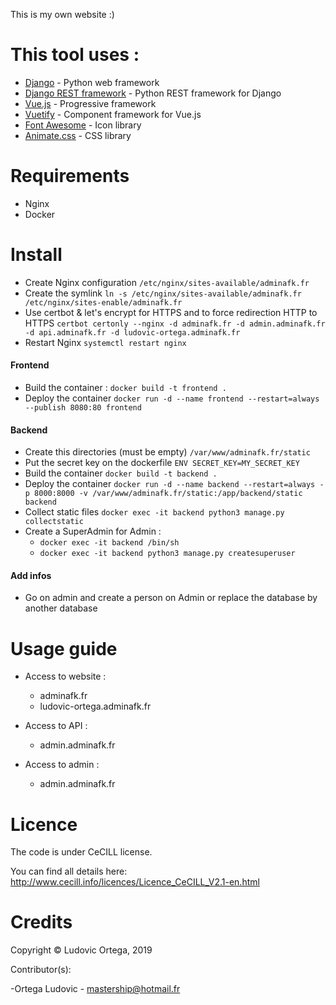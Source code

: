 This is my own website :)

# This tool uses :

* [Django](https://twig.symfony.com/) - Python web framework
* [Django REST framework](https://www.django-rest-framework.org/) - Python REST framework for Django
* [Vue.js](https://vuejs.org/) - Progressive framework
* [Vuetify](https://vuetifyjs.com/en/) - Component framework for Vue.js
* [Font Awesome](https://fontawesome.com/) - Icon library
* [Animate.css](https://daneden.github.io/animate.css/) - CSS library

# Requirements

- Nginx
- Docker

# Install

- Create Nginx configuration `/etc/nginx/sites-available/adminafk.fr`
- Create the symlink `ln -s /etc/nginx/sites-available/adminafk.fr /etc/nginx/sites-enable/adminafk.fr`
- Use certbot & let's encrypt for HTTPS and to force redirection HTTP to HTTPS `certbot certonly --nginx -d adminafk.fr -d admin.adminafk.fr -d api.adminafk.fr -d ludovic-ortega.adminafk.fr`
- Restart Nginx `systemctl restart nginx`

#### Frontend

- Build the container : `docker build -t frontend .`
- Deploy the container `docker run -d --name frontend --restart=always --publish 8080:80 frontend`

#### Backend

- Create this directories (must be empty) `/var/www/adminafk.fr/static`
- Put the secret key on the dockerfile `ENV SECRET_KEY=MY_SECRET_KEY`
- Build the container `docker build -t backend .`
- Deploy the container `docker run -d --name backend --restart=always -p 8000:8000 -v /var/www/adminafk.fr/static:/app/backend/static backend`
- Collect static files `docker exec -it backend python3 manage.py collectstatic`
- Create a SuperAdmin for Admin : 
    * `docker exec -it backend /bin/sh`  
    * `docker exec -it backend python3 manage.py createsuperuser`  

#### Add infos

- Go on admin and create a person on Admin or replace the database by another database

# Usage guide

- Access to website :
    * adminafk.fr
    * ludovic-ortega.adminafk.fr

- Access to API :
    * admin.adminafk.fr
    
- Access to admin :
    * admin.adminafk.fr

# Licence

The code is under CeCILL license.

You can find all details here: http://www.cecill.info/licences/Licence_CeCILL_V2.1-en.html

# Credits

Copyright © Ludovic Ortega, 2019

Contributor(s):

-Ortega Ludovic - mastership@hotmail.fr

